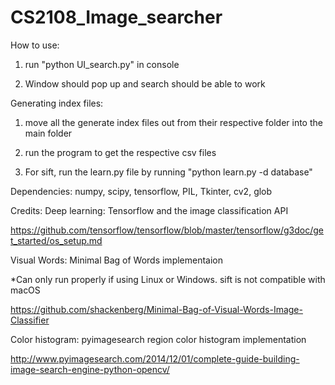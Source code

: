 # CS2108_Image_searcher

How to use:

1. run "python UI_search.py" in console

2. Window should pop up and search should be able to work

Generating index files:

1. move all the generate index files out from their respective folder into the main folder

2. run the program to get the respective csv files

3. For sift, run the learn.py file by running "python learn.py -d database"

Dependencies:
numpy, scipy, tensorflow, PIL, Tkinter, cv2, glob

Credits:
Deep learning: Tensorflow and the image classification API

https://github.com/tensorflow/tensorflow/blob/master/tensorflow/g3doc/get_started/os_setup.md

Visual Words: Minimal Bag of Words implementaion 

*Can only run properly if using Linux or Windows. sift is not compatible with macOS

https://github.com/shackenberg/Minimal-Bag-of-Visual-Words-Image-Classifier

Color histogram: pyimagesearch region color histogram implementation

http://www.pyimagesearch.com/2014/12/01/complete-guide-building-image-search-engine-python-opencv/



